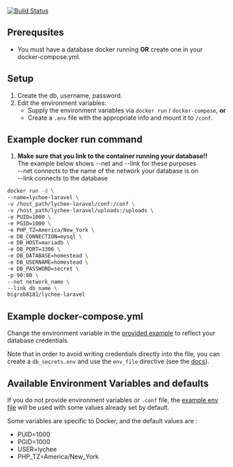 [![Build Status](https://travis-ci.com/LycheeOrg/Lychee-Laravel-Docker.svg?branch=master)](https://travis-ci.com/LycheeOrg/Lychee-Laravel-Docker)

## Prerequsites ##

*  You must have a database docker running **OR** create one in your docker-compose.yml.

## Setup ##

1.  Create the db, username, password.
2.  Edit the environment variables:
    *  Supply the environment variables via `docker run` / `docker-compose`, **or**
    *  Create a `.env` file with the appropriate info and mount it to `/conf`.

## Example docker run command ##

1.  **Make sure that you link to the container running your database!!**  
    The example below shows --net and --link for these purposes  
    --net connects to the name of the network your database is on  
    --link connects to the database  

```bash
docker run -d \
--name=lychee-laravel \
-v /host_path/lychee-laravel/conf:/conf \
-v /host_path/lychee-laravel/uploads:/uploads \
-e PUID=1000 \
-e PGID=1000 \
-e PHP_TZ=America/New_York \
-e DB_CONNECTION=mysql \
-e DB_HOST=mariadb \
-e DB_PORT=3306 \
-e DB_DATABASE=homestead \
-e DB_USERNAME=homestead \
-e DB_PASSWORD=secret \
-p 90:80 \
--net network_name \
--link db_name \
bigrob8181/lychee-laravel
```

## Example docker-compose.yml ##

Change the environment variable in the [provided example](docker-compose.yml) to reflect your database credentials.

Note that in order to avoid writing credentials directly into the file, you can create a `db_secrets.env` and use the `env_file` directive (see the [docs](https://docs.docker.com/compose/environment-variables/#the-env_file-configuration-option)).

## Available Environment Variables and defaults ##

If you do not provide environment variables or `.conf` file, the [example env file](https://github.com/LycheeOrg/Lychee-Laravel/blob/master/.env.example) will be used with some values already set by default.

Some variables are specific to Docker, and the default values are :
* PUID=1000  
* PGID=1000  
* USER=lychee
* PHP_TZ=America/New_York  

